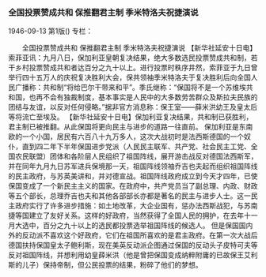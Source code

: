 ### 全国投票赞成共和  保推翻君主制  季米特洛夫祝捷演说

1946-09-13
第1版()
专栏：

　　全国投票赞成共和
    保推翻君主制
    季米特洛夫祝捷演说
    【新华社延安十日电】索菲亚讯：九月八日，保加利亚皇朝复决结果，绝大多数选民投票赞成共和制，若干乡村投票赞成共和者达百分之九十以上。进行投票时秩序井然，索菲亚于九日曾举行四十五万人的庆祝复决胜利大会，保共领袖季米特洛夫于复决胜利后向全国人民广播称：共和制“将给巴尔干带来和平”。季氏继称：“保国将不是一个苏维埃共和国，也再不会有独裁制度，基本事实是人民中的大多数劳苦群众及斯拉夫民族的团结与友谊，以反对任何侵略。”据非官方消息称：保王室——薛米洪幼王及皇太后等将流亡至埃及。
    【新华社延安十日电】保加利亚复决结果，共和制已获胜利，君主制已被推翻。从此保国将更向民主与进步的道路一往直前。
    保加利亚是东南欧的一个小国，居民有六百八十九万多人，这次大战初时是法西斯德国的一个奴仆，直到四二年下半年保国进步党派（人民民主联军、共产党、社会民主工党、全国农民联盟）团体和各阶层人民组织了祖国阵线，展开游击战反对德国法西斯军，并在同年九月九日苏军进兵保境那一天，祖国阵线领袖乔吉也夫起而组织祖国阵线的民主政府，与苏英美讲和，并对德宣战。祖国阵线政府成立到今天才四年，已使保国变成了一个新民主主义的国家。在政府中，共产党员当了副总理、内政、财政等五个部长，总理乔吉也夫和其他各部部长亦都是著名的民主与进步人士。这一民主政府实行了许多进步措施：如土地改革，大企业国有，惩办法西斯战犯，与苏南捷等国建立了友好关系。这样的好政府，当然获得了全国人民的拥护，在去年十一月大选中，百分之九十以上的选民都投票选举祖国阵线的候选人。
    但是保国国内外的反动派不喜欢这个好政府，它们在祖国所喜欢的是君主政府。在第一次大战后德国扶持保国皇太子鲍利斯，现在美英反动派企图通过保国的反动头子皮特可夫等反对祖国阵线，并想利用幼皇薛米洪（他是曾把保国变成纳粹附庸的已故保王艾利斯的儿子）保持帝制，但公民投票的结果，粉碎了他们的梦想。
